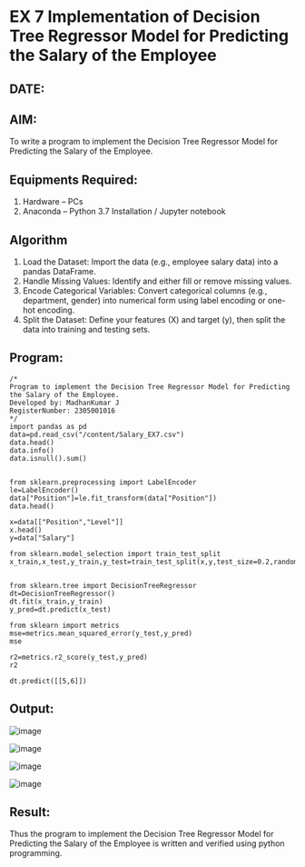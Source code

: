 # EX 7 Implementation of Decision Tree Regressor Model for Predicting the Salary of the Employee
## DATE:
## AIM:
To write a program to implement the Decision Tree Regressor Model for Predicting the Salary of the Employee.

## Equipments Required:
1. Hardware – PCs
2. Anaconda – Python 3.7 Installation / Jupyter notebook

## Algorithm
1. Load the Dataset: Import the data (e.g., employee salary data) into a pandas DataFrame.
2. Handle Missing Values: Identify and either fill or remove missing values.
3. Encode Categorical Variables: Convert categorical columns (e.g., department, gender) into numerical form using label encoding or one-hot encoding.
4. Split the Dataset: Define your features (X) and target (y), then split the data into training and testing sets.

## Program:
```
/*
Program to implement the Decision Tree Regressor Model for Predicting the Salary of the Employee.
Developed by: MadhanKumar J
RegisterNumber: 2305001016
*/
import pandas as pd
data=pd.read_csv("/content/Salary_EX7.csv")
data.head()
data.info()
data.isnull().sum()


from sklearn.preprocessing import LabelEncoder
le=LabelEncoder()
data["Position"]=le.fit_transform(data["Position"])
data.head()

x=data[["Position","Level"]]
x.head()
y=data["Salary"]

from sklearn.model_selection import train_test_split
x_train,x_test,y_train,y_test=train_test_split(x,y,test_size=0.2,random_state=2)


from sklearn.tree import DecisionTreeRegressor
dt=DecisionTreeRegressor()
dt.fit(x_train,y_train)
y_pred=dt.predict(x_test)

from sklearn import metrics
mse=metrics.mean_squared_error(y_test,y_pred)
mse

r2=metrics.r2_score(y_test,y_pred)
r2

dt.predict([[5,6]])
```

## Output:

![image](https://github.com/user-attachments/assets/c1b6a0f1-ebe2-4afa-90fc-48e08ae3f0aa)

![image](https://github.com/user-attachments/assets/b93fc845-3b5e-46a5-86b8-201d6344d241)

![image](https://github.com/user-attachments/assets/31fc7134-c685-4bd4-be7c-42adace24718)

![image](https://github.com/user-attachments/assets/29829370-f357-4de0-a5b7-41b6e31a1ded)







## Result:
Thus the program to implement the Decision Tree Regressor Model for Predicting the Salary of the Employee is written and verified using python programming.
